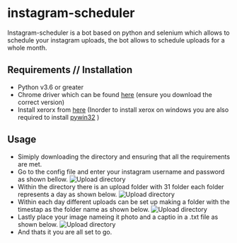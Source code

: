 # instagram-scheduler

Instagram-scheduler is a bot based on python and selenium which allows to schedule your instagram uploads, the bot allows to schedule uploads for a whole month. 
## Requirements // Installation 
* Python v3.6 or greater
* Chrome driver which can be found [here](http://chromedriver.chromium.org/) (ensure you download the correct version)
* Install xerorx from [here](https://pypi.org/project/xerox/) (Inorder to install xerox on windows you are also required to install [pywin32](https://pypi.org/project/pywin32/) )


## Usage
* Simiply downloading the directory and ensuring that all the requirements are met. 
* Go to the config file and enter your instagram username and password as shown bellow.
![Upload directory](https://user-images.githubusercontent.com/35691714/60393016-0a547f00-9b41-11e9-9309-0413edf7a026.png)
* Within the directory there is an upload folder with 31 folder each folder represents a day as shown below.
![Upload directory](https://user-images.githubusercontent.com/35691714/60392966-0c6a0e00-9b40-11e9-8d8a-28cfcf868bf6.png)
* Within each day different uploads can be set up making a folder with the timestap as the folder name as shown below.
![Upload directory](https://user-images.githubusercontent.com/35691714/60392982-679c0080-9b40-11e9-8693-e254c503a443.png)
* Lastly place your image nameing it photo and a captio in a .txt file as shown below.
![Upload directory](https://user-images.githubusercontent.com/35691714/60392990-95814500-9b40-11e9-87ef-4206ee15506a.png)
* And thats it you are all set to go.










